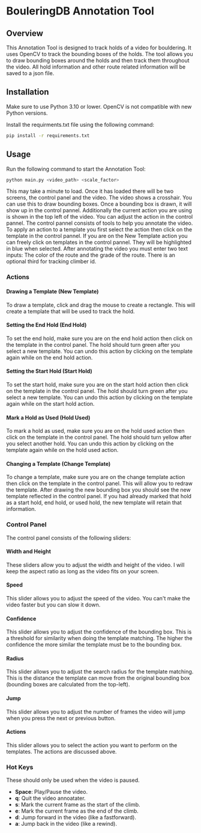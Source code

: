# BouleringDB Annotation Tool

## Overview
This Annotation Tool is designed to track holds of a video for bouldering. It uses OpenCV to track the bounding boxes of the holds.
The tool allows you to draw bounding boxes around the holds and then track them throughout the video. All hold information 
and other route related information will be saved to a json file.

## Installation
Make sure to use Python 3.10 or lower. OpenCV is not compatible with new Python versions.

Install the requirments.txt file using the following command:
```bash
pip install -r requirements.txt
```

## Usage
Run the following command to start the Annotation Tool:
```bash
python main.py <video_path> <scale_factor>
```

This may take a minute to load. Once it has loaded there will be two screens, the control panel and the video.
The video shows a crosshair. You can use this to draw bounding boxes. Once a bounding box is drawn, it will show up 
in the control pannel. Additionally the current action you are using is shown in the top left of the video. You can adjust the 
action in the control pannel. The control pannel consists of tools to help you annotate the video. To apply an action to 
a template you first select the action then click on the template in the control pannel. If you are on the New Template
action you can freely click on templates in the control pannel. They will be highlighted in blue when selected.
After annotating the video you must enter two text inputs: The color of the route and the grade of the route. There
is an optional third for tracking climber id.

### Actions


#### Drawing a Template (New Template)
To draw a template, click and drag the mouse to create a rectangle. This will create a template that will be used to track the hold.

#### Setting the End Hold (End Hold)
To set the end hold, make sure you are on the end hold action then click on the template in the control panel.
The hold should turn green after you select a new template. You can undo this action by clicking on the template again
while on the end hold action.

#### Setting the Start Hold (Start Hold)
To set the start hold, make sure you are on the start hold action then click on the template in the control panel.
The hold should turn green after you select a new template. You can undo this action by clicking on the template again
while on the start hold action.

#### Mark a Hold as Used (Hold Used)
To mark a hold as used, make sure you are on the hold used action then click on the template in the control panel.
The hold should turn yellow after you select another hold. You can undo this action by clicking on the template again while 
on the hold used action.

#### Changing a Template (Change Template)
To change a template, make sure you are on the change template action then click on the template in the control panel.
This will allow you to redraw the template. After drawing the new bounding box you should see the new template reflected
in the control panel. If you had already marked that hold as a start hold, end hold, or used hold, the new template will
retain that information.


### Control Panel
The control panel consists of the following sliders:

#### Width and Height
These sliders allow you to adjust the width and height of the video. I will keep the aspect ratio
as long as the video fits on your screen.

#### Speed
This slider allows you to adjust the speed of the video. You can't make the video faster but you can 
slow it down.

#### Confidence
This slider allows you to adjust the confidence of the bounding box. This is a threshold for similarity when
doing the template matching. The higher the confidence the more similar the template must be to the bounding box.

#### Radius
This slider allows you to adjust the search radius for the template matching. This is the distance the template
can move from the original bounding box (bounding boxes are calculated from the top-left).

#### Jump
This slider allows you to adjust the number of frames the video will jump when you press the next or previous button.

#### Actions
This slider allows you to select the action you want to perform on the templates. The actions are discussed above.


### Hot Keys
These should only be used when the video is paused.
- **Space**: Play/Pause the video.
- **q**: Quit the video annoatater.
- **s**: Mark the current frame as the start of the climb.
- **e**: Mark the current frame as the end of the climb.
- **d**: Jump forward in the video (like a fastforward).
- **a**: Jump back in the video (like a rewind).
